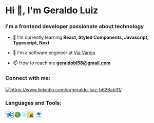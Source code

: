 <h1 align="left">Hi 👋, I'm Geraldo Luiz</h1>
<h3 align="left">I'm a frontend developer passionate about technology</h3>


- 🌱 I’m currently learning **React, Styled Components, Javascript, Typescript, Next**

- 🚀 I'm a software engineer at [Via Varejo](https://www.viavarejo.com.br/)

<!-- - 👨‍💻 All of my projects are available at [https://geraldoluiz-dev.vercel.app/](https://geraldoluiz-dev.vercel.app/)-->

- 📫 How to reach me **geraldobl58@gmail.com**

<h3 align="left">Connect with me:</h3>
<p align="left">
<a href="https://linkedin.com/in/https://www.linkedin.com/in/geraldo-luiz-b626ab31/" target="blank"><img align="center" src="https://raw.githubusercontent.com/rahuldkjain/github-profile-readme-generator/master/src/images/icons/Social/linked-in-alt.svg" alt="https://www.linkedin.com/in/geraldo-luiz-b626ab31/" height="20" width="20" /></a>
</p>


<h3 align="left">Languages and Tools:</h3>

<img align="left" height="20" src="https://raw.githubusercontent.com/geraldobl58/geraldobl58/master/images/typescript.png">
<img align="left" height="20" src="https://raw.githubusercontent.com/geraldobl58/geraldobl58/master/images/nodejs.png">
<img align="left" height="20" src="https://raw.githubusercontent.com/geraldobl58/geraldobl58/master/images/react.png">
<img height="20" src="https://raw.githubusercontent.com/geraldobl58/geraldobl58/master/images/javascript.png">
<img height="20" src="https://raw.githubusercontent.com/geraldobl58/geraldobl58/master/images/docker.png">
